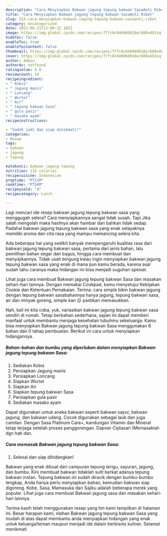 ```yaml
---
description: "Cara Menyiapkan Bakwan jagung tepung bakwan SasaAnti Ribet"
title: "Cara Menyiapkan Bakwan jagung tepung bakwan SasaAnti Ribet"
slug: 553-cara-menyiapkan-bakwan-jagung-tepung-bakwan-sasaanti-ribet
category: Uncategorized
date: 2022-06-21T22:09:32.185Z
image: https://img-global.cpcdn.com/recipes/f7fc8c846960018e/680x482cq70/bakwan-jagung-tepung-bakwan-sasa-foto-resep-utama.jpg
hideToc: false
enableToc: true
enableTocContent: false
thumbnail: https://img-global.cpcdn.com/recipes/f7fc8c846960018e/680x482cq70/bakwan-jagung-tepung-bakwan-sasa-foto-resep-utama.jpg
cover: https://img-global.cpcdn.com/recipes/f7fc8c846960018e/680x482cq70/bakwan-jagung-tepung-bakwan-sasa-foto-resep-utama.jpg
author: Admin
authorAv: notfound
ratingvalue: 4.8
reviewcount: 14
recipeingredient:
- " Kobis"
- " Jagung manis"
- " Loncang"
- " Wortel"
- " Air"
- " tepung bakwan Sasa"
- " gula pasir"
- " masako ayam"
recipeinstructions:

- "Sudah jadi dan siap dinikmati!"
categories:
- Resep
tags:
- bakwan
- jagung
- tepung

katakunci: bakwan jagung tepung 
nutrition: 133 calories
recipecuisine: Indonesian
preptime: "PT11M"
cooktime: "PT56M"
recipeyield: "4"
recipecategory: Lunch

---
```



Lagi mencari ide resep bakwan jagung tepung bakwan sasa yang menggugah selera? Cara menyiapkannya sangat tidak susah. Tapi Jika salah mengolah maka hasilnya akan hambar dan bahkan tidak sedap. Padahal bakwan jagung tepung bakwan sasa yang enak selayaknya memiliki aroma dan cita rasa yang mampu memancing selera kita.


Ada beberapa hal yang sedikit banyak mempengaruhi kualitas rasa dari bakwan jagung tepung bakwan sasa, pertama dari jenis bahan, lalu pemilihan bahan segar dan bagus, hingga cara membuat dan menyajikannya. Tidak usah bingung kalau ingin menyiapkan bakwan jagung tepung bakwan sasa yang enak di mana pun kamu berada, karena asal sudah tahu caranya maka hidangan ini bisa menjadi suguhan spesial.

Lihat juga cara membuat Bakwan jagung tepung bakwan Sasa dan masakan sehari-hari lainnya. Dengan memakai Cookpad, kamu menyetujui Kebijakan Cookie dan Ketentuan Pemakaian. Terima. cara simple bikin bakwan jagung dengan tepung bakwan sasabahannya hanya jagung, tepung bakwan sasa, air dan minyak goreng, simple kan 😉 pastikan memasukkan.


Nah, kali ini kita coba, yuk, variasikan bakwan jagung tepung bakwan sasa sendiri di rumah. Tetap berbahan sederhana, sajian ini dapat memberi manfaat untuk membantu menjaga kesehatan tubuhmu sekeluarga. Kamu bisa menyiapkan Bakwan jagung tepung bakwan Sasa menggunakan 8 bahan dan 0 tahap pembuatan. Berikut ini cara untuk menyiapkan hidangannya.

<!--inarticleads1-->

##### Bahan-bahan dan bumbu yang diperlukan dalam menyiapkan Bakwan jagung tepung bakwan Sasa:

1. Sediakan  Kobis
1. Persiapkan  Jagung manis
1. Persiapkan  Loncang
1. Siapkan  Wortel
1. Siapkan  Air
1. Siapkan  tepung bakwan Sasa
1. Persiapkan  gula pasir
1. Sediakan  masako ayam


Dapat digunakan untuk aneka bakwan seperti bakwan sayur, bakwan jagung, dan bakwan udang. Cocok digunakan sebagai lauk dan juga camilan. Dengan Sasa Platinum Care+, kandungan Vitamin dan Mineral tetap terjaga setelah proses penggorengan. Dapoer Ciptasari (Memasaklah dgn hati dan. 

<!--inarticleads2-->

##### Cara memasak Bakwan jagung tepung bakwan Sasa:


1. Selesai dan siap dihidangkan!

Bakwan yang enak dibuat dari campuran tepung terigu, sayuran, jagung, dan bumbu. Kini membuat bakwan tidaklah sulit berkat adanya tepung bakwan instan. Tepung bakwan ini sudah diracik dengan bumbu-bumbu lengkap, Anda hanya perlu menyiapkan bahan, kemudian bakwan siap digoreng. Kobe, Sasa, Mamasuka dan Sajiku adalah beberapa merek yang populer. Lihat juga cara membuat Bakwan jagung sasa dan masakan sehari-hari lainnya. 

Terima kasih telah menggunakan resep yang tim kami tampilkan di halaman ini. Besar harapan kami, olahan Bakwan jagung tepung bakwan Sasa yang mudah di atas dapat membantu anda menyiapkan hidangan yang enak untuk keluarga/teman maupun menjadi ide dalam berbisnis kuliner. Selamat menikmati
